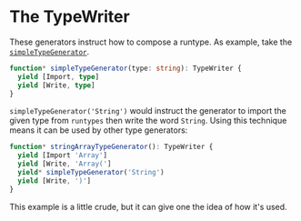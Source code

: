 # The TypeWriter

These generators instruct how to compose a runtype. As example, take the [`simpleTypeGenerator`](simple.ts).

```typescript
function* simpleTypeGenerator(type: string): TypeWriter {
  yield [Import, type]
  yield [Write, type]
}
```

`simpleTypeGenerator('String')` would instruct the generator to import the given type from `runtypes` then write the word `String`. Using this technique means it can be used by other type generators:

```typescript
function* stringArrayTypeGenerator(): TypeWriter {
  yield [Import 'Array']
  yield [Write, 'Array(']
  yield* simpleTypeGenerator('String')
  yield [Write, ')']
}
```

This example is a little crude, but it can give one the idea of how it's used.
